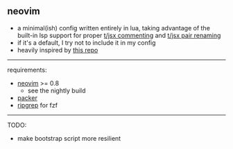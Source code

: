 ## neovim

- a minimal(ish) config written entirely in lua, taking advantage of the built-in lsp support for proper [t/jsx commenting](https://github.com/JoosepAlviste/nvim-ts-context-commentstring) and [t/jsx pair renaming](https://github.com/windwp/nvim-ts-autotag)
- if it's a default, I try not to include it in my config
- heavily inspired by [this repo](https://github.com/LunarVim/Neovim-from-scratch)

---

requirements:

- [neovim](https://github.com/neovim/neovim/wiki/Installing-Neovim) >= 0.8
  - see the nightly build
- [packer](https://github.com/wbthomason/packer.nvim#quickstart)
- [ripgrep](https://github.com/BurntSushi/ripgrep#installation) for fzf

---

TODO:

- make bootstrap script more resilient
